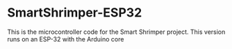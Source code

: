 # SmartShrimper-ESP32
This is the microcontroller code for the Smart Shrimper project. This version runs on an ESP-32 with the Arduino core
